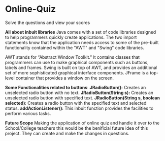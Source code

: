# Online-Quiz
Solve the questions and view your scores

**All about inbuit libraries**
Java comes with a set of code libraries designed to help programmers quickly create applications.
The two import statements know that the application needs access to some of the pre-built functionality contained within the "AWT" and "Swing" code libraries.

AWT stands for “Abstract Window Toolkit.” It contains classes that programmers can use to make graphical components such as buttons, labels and frames. 
Swing is built on top of AWT, and provides an additional set of more sophisticated graphical interface components. 
JFrame is a top-level container that provides a window on the screen.

**Some Functionalities related to buttons**:
**JRadioButton():** Creates an unselected radio button with no text.
 **JRadioButton(String s):** Creates an unselected radio button with specified text.
 **JRadioButton(String s, boolean selected):** Creates a radio button with the specified text and selected status.
 **addActionListener():** This inbuit function provides the facilities to perform various tasks.

**Future Scope**
Making the application of online quiz and handle it over to the School/College teachers this would be the benificial future idea of this project.
They can create and make the changes in questions.
